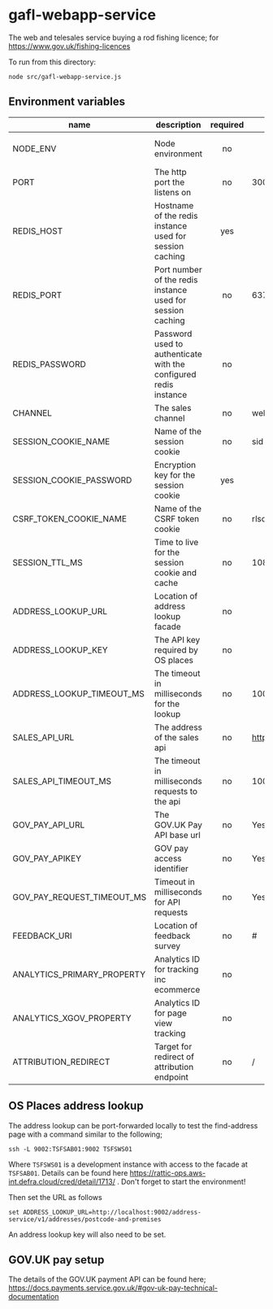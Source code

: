 # gafl-webapp-service

The web and telesales service buying a rod fishing licence; for https://www.gov.uk/fishing-licences

To run from this directory:

`node src/gafl-webapp-service.js`

## Environment variables

| name                       | description                                                      | required | default             | valid                         |
| -------------------------- | ---------------------------------------------------------------- | :------: | ------------------- | ----------------------------- |
| NODE_ENV                   | Node environment                                                 |    no    |                     | development, test, production |
| PORT                       | The http port the listens on                                     |    no    | 3000                |                               |
| REDIS_HOST                 | Hostname of the redis instance used for session caching          |   yes    |                     |                               |
| REDIS_PORT                 | Port number of the redis instance used for session caching       |    no    | 6379                |                               |
| REDIS_PASSWORD             | Password used to authenticate with the configured redis instance |    no    |                     |                               |
| CHANNEL                    | The sales channel                                                |    no    | websales            | websales, telesales           |
| SESSION_COOKIE_NAME        | Name of the session cookie                                       |    no    | sid                 |                               |
| SESSION_COOKIE_PASSWORD    | Encryption key for the session cookie                            |   yes    |                     |                               |
| CSRF_TOKEN_COOKIE_NAME     | Name of the CSRF token cookie                                    |    no    | rlsctkn             |                               |
| SESSION_TTL_MS             | Time to live for the session cookie and cache                    |    no    | 10800000            |                               |
| ADDRESS_LOOKUP_URL         | Location of address lookup facade                                |    no    |                     |                               |
| ADDRESS_LOOKUP_KEY         | The API key required by OS places                                |    no    |                     |                               |
| ADDRESS_LOOKUP_TIMEOUT_MS  | The timeout in milliseconds for the lookup                       |    no    | 10000               |                               |
| SALES_API_URL              | The address of the sales api                                     |    no    | http://0.0.0.0:4000 |                               |
| SALES_API_TIMEOUT_MS       | The timeout in milliseconds requests to the api                  |    no    | 10000               |                               |
| GOV_PAY_API_URL            | The GOV.UK Pay API base url                                      |    no    | Yes                 |                               |
| GOV_PAY_APIKEY             | GOV pay access identifier                                        |    no    | Yes                 |                               |
| GOV_PAY_REQUEST_TIMEOUT_MS | Timeout in milliseconds for API requests                         |    no    | Yes                 |                               |
| FEEDBACK_URI               | Location of feedback survey                                      |    no    | #                   |                               |
| ANALYTICS_PRIMARY_PROPERTY | Analytics ID for tracking inc ecommerce                          |    no    |                     |                               |
| ANALYTICS_XGOV_PROPERTY    | Analytics ID for page view tracking                              |    no    |                     |                               |
| ATTRIBUTION_REDIRECT       | Target for redirect of attribution endpoint                      |    no    | /                   |                               |

## OS Places address lookup

The address lookup can be port-forwarded locally to test the find-address page with a command similar to the following;

`ssh -L 9002:TSFSAB01:9002 TSFSWS01`

Where `TSFSWS01` is a development instance with access to the facade at `TSFSAB01`. Details can be found here https://rattic-ops.aws-int.defra.cloud/cred/detail/1713/ . Don't forget to start the environment!

Then set the URL as follows

`set ADDRESS_LOOKUP_URL=http://localhost:9002/address-service/v1/addresses/postcode-and-premises`

An address lookup key will also need to be set.

## GOV.UK pay setup

The details of the GOV.UK payment API can be found here; https://docs.payments.service.gov.uk/#gov-uk-pay-technical-documentation
